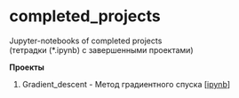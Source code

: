 # completed_projects
Jupyter-notebooks of completed projects<br>
(тетрадки (*.ipynb) с завершенными проектами)

**Проекты**   


1. Gradient_descent - Метод градиентного спуска [[ipynb](/Gradient_descent.ipynb)] 


